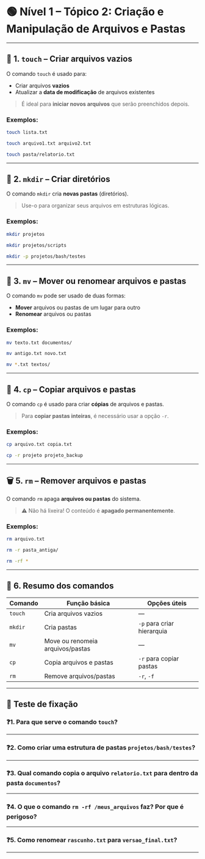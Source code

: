 
# 🟢 Nível 1 – Tópico 2: Criação e Manipulação de Arquivos e Pastas

---

## 🧾 1. `touch` – Criar arquivos vazios

O comando `touch` é usado para:

- Criar arquivos **vazios**
- Atualizar a **data de modificação** de arquivos existentes

> É ideal para **iniciar novos arquivos** que serão preenchidos depois.

### Exemplos:
```bash
touch lista.txt
```

```bash
touch arquivo1.txt arquivo2.txt
```

```bash
touch pasta/relatorio.txt
```

---

## 📂 2. `mkdir` – Criar diretórios

O comando `mkdir` cria **novas pastas** (diretórios).

> Use-o para organizar seus arquivos em estruturas lógicas.

### Exemplos:
```bash
mkdir projetos
```

```bash
mkdir projetos/scripts
```

```bash
mkdir -p projetos/bash/testes
```

---

## 🔄 3. `mv` – Mover ou renomear arquivos e pastas

O comando `mv` pode ser usado de duas formas:

- **Mover** arquivos ou pastas de um lugar para outro
- **Renomear** arquivos ou pastas

### Exemplos:
```bash
mv texto.txt documentos/
```

```bash
mv antigo.txt novo.txt
```

```bash
mv *.txt textos/
```

---

## 📄 4. `cp` – Copiar arquivos e pastas

O comando `cp` é usado para criar **cópias** de arquivos e pastas.

> Para **copiar pastas inteiras**, é necessário usar a opção `-r`.

### Exemplos:
```bash
cp arquivo.txt copia.txt
```

```bash
cp -r projeto projeto_backup
```

---

## 🗑️ 5. `rm` – Remover arquivos e pastas

O comando `rm` apaga **arquivos ou pastas** do sistema.

> ⚠️ Não há lixeira! O conteúdo é **apagado permanentemente**.

### Exemplos:
```bash
rm arquivo.txt
```

```bash
rm -r pasta_antiga/
```

```bash
rm -rf *
```

---

## 🧠 6. Resumo dos comandos

| Comando | Função básica                      | Opções úteis     |
|--------|-------------------------------------|------------------|
| `touch` | Cria arquivos vazios               | —                |
| `mkdir` | Cria pastas                        | `-p` para criar hierarquia |
| `mv`    | Move ou renomeia arquivos/pastas   | —                |
| `cp`    | Copia arquivos e pastas            | `-r` para copiar pastas |
| `rm`    | Remove arquivos/pastas             | `-r`, `-f`       |

---

## 📝 Teste de fixação

### ❓1. Para que serve o comando `touch`?

---

### ❓2. Como criar uma estrutura de pastas `projetos/bash/testes`?

---

### ❓3. Qual comando copia o arquivo `relatorio.txt` para dentro da pasta `documentos`?

---

### ❓4. O que o comando `rm -rf /meus_arquivos` faz? Por que é perigoso?

---

### ❓5. Como renomear `rascunho.txt` para `versao_final.txt`?

---
